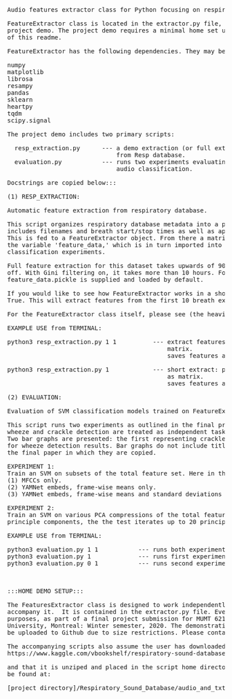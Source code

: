 <pre>Audio features extractor class for Python focusing on respiratory auscultation applications.

FeatureExtractor class is located in the extractor.py file, and can be used independently of this
project demo. The project demo requires a minimal home set up, please see the section at the bottom 
of this readme.

FeatureExtractor has the following dependencies. They may be installed with pip3 install:

numpy
matplotlib
librosa
resampy
pandas
sklearn
heartpy
tqdm
scipy.signal

The project demo includes two primary scripts:

  resp_extraction.py      --- a demo extraction (or full extraction, if you wish) of features 
                              from Resp database.
  evaluation.py           --- runs two experiments evaluating the use of extracted features in 
                              audio classification.
  
Docstrings are copied below:::

(1) RESP_EXTRACTION:

Automatic feature extraction from respiratory database.

This script organizes respiratory database metadata into a pandas dataframe. The dataframe 
includes filenames and breath start/stop times as well as appropriate labels (wheeze/crackle). 
This is fed to a FeatureExtractor object. From there a matrix of features are extracted to
the variable 'feature_data,' which is in turn imported into the evaluation.py script for SVM 
classification experiments.

Full feature extraction for this dataset takes upwards of 90 minutes with Gini filtering turned
off. With Gini filtering on, it takes more than 10 hours. For this reason, a pre-loaded 
feature_data.pickle is supplied and loaded by default. 

If you would like to see how FeatureExtractor works in a short period of time, set do_demo to 
True. This will extract features from the first 10 breath excerpts.

For the FeatureExtractor class itself, please see (the heavily annotated) extractor.py script.

EXAMPLE USE from TERMINAL: 

python3 resp_extraction.py 1 1          --- extract features from entire resp dataset, plot as 
                                            matrix. 
                                            saves features as demo_data.pickle
                                            
python3 resp_extraction.py 1            --- short extract: plot from first 10 clips, plot result
                                            as matrix.
                                            saves features as short_demo_data.pickle

(2) EVALUATION:

Evaluation of SVM classification models trained on FeatureExtractor features.

This script runs two experiments as outlined in the final project paper. In each case
wheeze and crackle detection are treated as independent tasks (i.e., multi-label paradigm).
Two bar graphs are presented: the first representing crackle detection results, the second
for wheeze detection results. Bar graphs do not include titles to facilitate formatting for
the final paper in which they are copied.

EXPERIMENT 1:
Train an SVM on subsets of the total feature set. Here in three versions:
(1) MFCCs only.
(2) YAMNet embeds, frame-wise means only.
(3) YAMNet embeds, frame-wise means and standard deviations (a.k.a. 'YAMNet all').

EXPERIMENT 2:
Train an SVM on various PCA compressions of the total feature set. Starting with 10
principle components, the the test iterates up to 20 principle components.

EXAMPLE USE from TERMINAL:

python3 evaluation.py 1 1           --- runs both experiments and plot results as bar graphs.
python3 evaluation.py 1             --- runs first experiment only.
python3 evaluation.py 0 1           --- runs second experiment only.



:::HOME DEMO SETUP:::

The FeaturesExtractor class is designed to work independently of the final project scripts which
accompany it.  It is contained in the extractor.py file. Everything else is meant for demonstration 
purposes, as part of a final project submission for MUMT 621, Music Information Retrieval at McGill 
University, Montreal: Winter semester, 2020. The demonstration will need a .pickle file that cannot 
be uploaded to Github due to size restrictions. Please contact the author if you are interested.

The accompanying scripts also assume the user has downloaded this respiratory database:
https://www.kaggle.com/vbookshelf/respiratory-sound-database

and that it is unziped and placed in the script home directory, such that audio and text files can 
be found at:

[project directory]/Respiratory_Sound_Database/audio_and_txt_files/

</pre>


